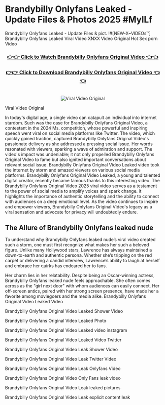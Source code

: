# Brandybilly Onlyfans Leaked - Update Files & Photos 2025 #MylLf

Brandybilly Onlyfans Leaked - Update Files & pict. !#[NEW-X~VIDEOs™] Brandybilly Onlyfans Leaked Viral Video XNXX Video Original Hot Sex porn Video
<br>
<div align="center">
<h3><a href="https://links2leaks.com?utm_source=brandybilly&utm_medium=gitlong" rel="nofollow">👉👉 Click to Watch Brandybilly Onlyfans Original Video 👈👈</a></h3>
<h3><a href="https://links2leaks.com?utm_source=brandybilly&utm_medium=gitlong" rel="nofollow">👉👉 Click to Download Brandybilly Onlyfans Original Video 👈👈</a></h3>
<br>
<a href="https://links2leaks.com?utm_source=brandybilly&utm_medium=gitlong" rel="nofollow"><img src="https://i.ibb.co/Gkj2r4b/banner.png" alt="Viral Video Original" style="max-width: 100%; display: inline-block;" data-target="animated-image.originalImage"></a>
</div>

Viral Video Original

In today's digital age, a single video can catapult an individual into internet stardom. Such was the case for Brandybilly Onlyfans Original Video, a contestant in the 2024 Ms. competition, whose powerful and inspiring speech went viral on social media platforms like Twitter.
The video, which quickly gained traction, captured Brandybilly Onlyfans Original Video's passionate delivery as she addressed a pressing social issue. Her words resonated with viewers, sparking a wave of admiration and support. The video's impact was undeniable; it not only propelled Brandybilly Onlyfans Original Video to fame but also ignited important conversations about relevant social issue.
Brandybilly Onlyfans Original Video Leaked video took the internet by storm and amazed viewers on various social media platforms. Brandybilly Onlyfans Original Video Leaked, a young and talented digital creator, recently became famous thanks to this interesting video.
The Brandybilly Onlyfans Original Video 2025 viral video serves as a testament to the power of social media to amplify voices and spark change. It highlights the importance of authentic storytelling and the ability to connect with audiences on a deep emotional level. As the video continues to inspire and empower viewers, Brandybilly Onlyfans Original Video's legacy as a viral sensation and advocate for privacy will undoubtedly endure.

<h2>The Allure of Brandybilly Onlyfans leaked nude</h2>


To understand why Brandybilly Onlyfans leaked nude’s viral video created such a storm, one must first recognize what makes her such a beloved figure. Unlike many Hollywood stars, Lawrence has always maintained a down-to-earth and authentic persona. Whether she’s tripping on the red carpet or delivering a candid interview, Lawrence’s ability to laugh at herself and embrace her quirks has endeared her to fans.

Her charm lies in her relatability. Despite being an Oscar-winning actress, Brandybilly Onlyfans leaked nude feels approachable. She often comes across as the "girl next door" with whom audiences can easily connect. Her off-screen antics, paired with her strong screen presence, have made her a favorite among moviegoers and the media alike.
Brandybilly Onlyfans Original Video Leaked Video

Brandybilly Onlyfans Original Video Leaked Shower Video

Brandybilly Onlyfans Original Video Leaked Photo

Brandybilly Onlyfans Original Video Leaked video instagram

Brandybilly Onlyfans Original Video Leaked Video Twitter

Brandybilly Onlyfans Original Video Leak Shower Video

Brandybilly Onlyfans Original Video Leak Twitter Video

Brandybilly Onlyfans Original Video Leak Onlyfans Video

Brandybilly Onlyfans Original Video Only Fans leak video

Brandybilly Onlyfans Original Video Leak leaked pictures

Brandybilly Onlyfans Original Video Leak explicit content leak